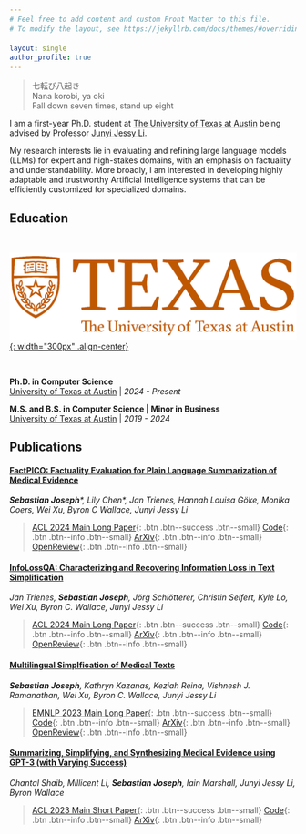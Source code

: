 ```yaml
---
# Feel free to add content and custom Front Matter to this file.
# To modify the layout, see https://jekyllrb.com/docs/themes/#overriding-theme-defaults

layout: single
author_profile: true
---
```


> 七転び八起き <br> Nana korobi, ya oki <br> Fall down seven times, stand up eight

I am a first-year Ph.D. student at [The University of Texas at Austin](https://www.utexas.edu) being advised by Professor [Junyi Jessy Li](https://www.jessyli.com).

My research interests lie in evaluating and refining large language models (LLMs) for expert and high-stakes domains, with an emphasis on factuality and understandability. 
More broadly, I am interested in developing highly adaptable and trustworthy Artificial Intelligence systems that can be efficiently customized for specialized domains.

## Education

<br>

[![ut logo](RGB_university_primary.png){: width="300px" .align-center}](https://www.utexas.edu) 

<br>

**Ph.D. in Computer Science** <br> 
[University of Texas at Austin](https://www.utexas.edu) \| *2024 - Present*

**M.S. and B.S. in Computer Science \| Minor in Business** <br>
[University of Texas at Austin](https://www.utexas.edu) \| *2019 - 2024* 

## Publications

#### [FactPICO: Factuality Evaluation for Plain Language Summarization of Medical Evidence](https://aclanthology.org/2024.acl-long.459/) 
***Sebastian Joseph**\*, Lily Chen\*, Jan Trienes, Hannah Louisa Göke, Monika Coers, Wei Xu, Byron C Wallace, Junyi Jessy Li*
> [ACL 2024 Main Long Paper](https://aclanthology.org/2024.acl-long.459/){: .btn .btn--success .btn--small} [Code](https://github.com/lilywchen/FactPICO){: .btn .btn--info .btn--small} [ArXiv](https://arxiv.org/abs/2402.11456){: .btn .btn--info .btn--small} [OpenReview](https://openreview.net/forum?id=VUvcsUUmeO){: .btn .btn--info .btn--small}

#### [InfoLossQA: Characterizing and Recovering Information Loss in Text Simplification](https://aclanthology.org/2024.acl-long.234/)
*Jan Trienes, **Sebastian Joseph**, Jörg Schlötterer, Christin Seifert, Kyle Lo, Wei Xu, Byron C. Wallace, Junyi Jessy Li*
> [ACL 2024 Main Long Paper](https://aclanthology.org/2024.acl-long.234/){: .btn .btn--success .btn--small} [Code](https://github.com/jantrienes/InfoLossQA){: .btn .btn--info .btn--small} [ArXiv](https://arxiv.org/abs/2401.16475){: .btn .btn--info .btn--small} [OpenReview](https://openreview.net/forum?id=E42GF8r8XS9){: .btn .btn--info .btn--small}

#### [Multilingual Simplfication of Medical Texts](https://aclanthology.org/2023.emnlp-main.1037/)
***Sebastian Joseph**, Kathryn Kazanas, Keziah Reina, Vishnesh J. Ramanathan, Wei Xu, Byron C. Wallace, Junyi Jessy Li*
> [EMNLP 2023 Main Long Paper](https://aclanthology.org/2023.emnlp-main.1037/){: .btn .btn--success .btn--small} [Code](https://github.com/SebaJoe/MultiCochrane){: .btn .btn--info .btn--small} [ArXiv](https://arxiv.org/abs/2305.12532){: .btn .btn--info .btn--small} [OpenReview](https://openreview.net/forum?id=gccSE5vDZ7){: .btn .btn--info .btn--small}

#### [Summarizing, Simplifying, and Synthesizing Medical Evidence using GPT-3 (with Varying Success)](https://aclanthology.org/2023.acl-short.119/)
*Chantal Shaib, Millicent Li, **Sebastian Joseph**, Iain Marshall, Junyi Jessy Li, Byron Wallace*
> [ACL 2023 Main Short Paper](https://aclanthology.org/2023.acl-short.119/){: .btn .btn--success .btn--small} [Code](https://github.com/cshaib/summarizing-medical-evidence){: .btn .btn--info .btn--small} [ArXiv](https://arxiv.org/abs/2305.06299){: .btn .btn--info .btn--small}

